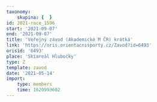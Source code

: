 ```yaml
---
taxonomy:
    skupina: {  }
id: 2021-race_1596
start: '2021-09-07'
end: '2021-09-07'
title: 'Veřejný závod (Akademické M ČR) krátká'
link: 'https://oris.orientacnisporty.cz/Zavod?id=6493'
orisid: '6493'
place: 'Skiareál Hlubočky'
type: Z
template: zavod
date: '2021-05-14'
import:
    type: members
    time: 1620993602
---
```


